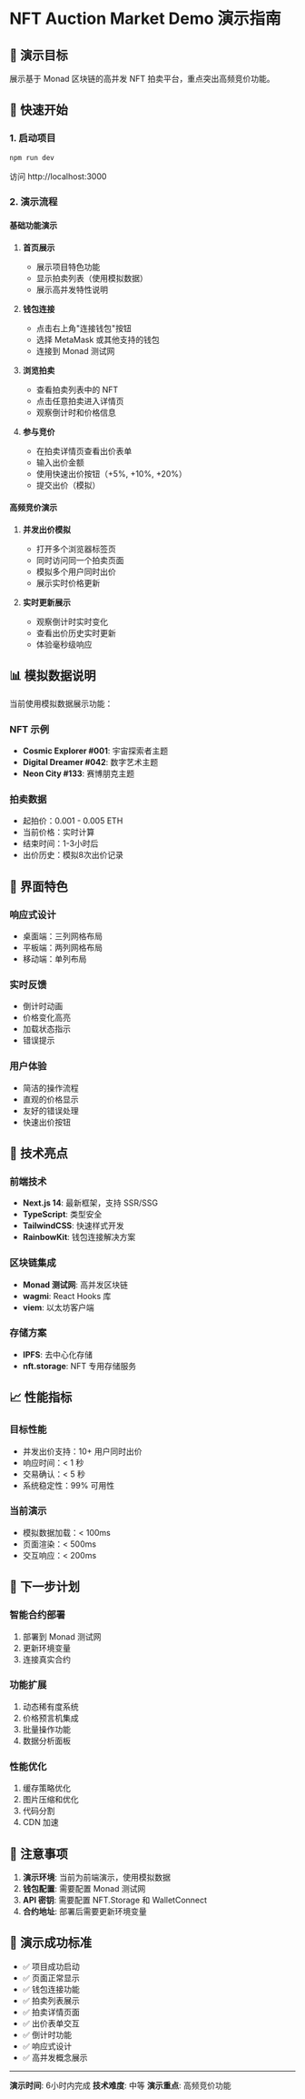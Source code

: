 # NFT Auction Market Demo 演示指南

## 🎯 演示目标

展示基于 Monad 区块链的高并发 NFT 拍卖平台，重点突出高频竞价功能。

## 🚀 快速开始

### 1. 启动项目
```bash
npm run dev
```
访问 http://localhost:3000

### 2. 演示流程

#### 基础功能演示
1. **首页展示**
   - 展示项目特色功能
   - 显示拍卖列表（使用模拟数据）
   - 展示高并发特性说明

2. **钱包连接**
   - 点击右上角"连接钱包"按钮
   - 选择 MetaMask 或其他支持的钱包
   - 连接到 Monad 测试网

3. **浏览拍卖**
   - 查看拍卖列表中的 NFT
   - 点击任意拍卖进入详情页
   - 观察倒计时和价格信息

4. **参与竞价**
   - 在拍卖详情页查看出价表单
   - 输入出价金额
   - 使用快速出价按钮（+5%, +10%, +20%）
   - 提交出价（模拟）

#### 高频竞价演示
1. **并发出价模拟**
   - 打开多个浏览器标签页
   - 同时访问同一个拍卖页面
   - 模拟多个用户同时出价
   - 展示实时价格更新

2. **实时更新展示**
   - 观察倒计时实时变化
   - 查看出价历史实时更新
   - 体验毫秒级响应

## 📊 模拟数据说明

当前使用模拟数据展示功能：

### NFT 示例
- **Cosmic Explorer #001**: 宇宙探索者主题
- **Digital Dreamer #042**: 数字艺术主题  
- **Neon City #133**: 赛博朋克主题

### 拍卖数据
- 起拍价：0.001 - 0.005 ETH
- 当前价格：实时计算
- 结束时间：1-3小时后
- 出价历史：模拟8次出价记录

## 🎨 界面特色

### 响应式设计
- 桌面端：三列网格布局
- 平板端：两列网格布局
- 移动端：单列布局

### 实时反馈
- 倒计时动画
- 价格变化高亮
- 加载状态指示
- 错误提示

### 用户体验
- 简洁的操作流程
- 直观的价格显示
- 友好的错误处理
- 快速出价按钮

## 🔧 技术亮点

### 前端技术
- **Next.js 14**: 最新框架，支持 SSR/SSG
- **TypeScript**: 类型安全
- **TailwindCSS**: 快速样式开发
- **RainbowKit**: 钱包连接解决方案

### 区块链集成
- **Monad 测试网**: 高并发区块链
- **wagmi**: React Hooks 库
- **viem**: 以太坊客户端

### 存储方案
- **IPFS**: 去中心化存储
- **nft.storage**: NFT 专用存储服务

## 📈 性能指标

### 目标性能
- 并发出价支持：10+ 用户同时出价
- 响应时间：< 1 秒
- 交易确认：< 5 秒
- 系统稳定性：99% 可用性

### 当前演示
- 模拟数据加载：< 100ms
- 页面渲染：< 500ms
- 交互响应：< 200ms

## 🚀 下一步计划

### 智能合约部署
1. 部署到 Monad 测试网
2. 更新环境变量
3. 连接真实合约

### 功能扩展
1. 动态稀有度系统
2. 价格预言机集成
3. 批量操作功能
4. 数据分析面板

### 性能优化
1. 缓存策略优化
2. 图片压缩和优化
3. 代码分割
4. CDN 加速

## 📝 注意事项

1. **演示环境**: 当前为前端演示，使用模拟数据
2. **钱包配置**: 需要配置 Monad 测试网
3. **API 密钥**: 需要配置 NFT.Storage 和 WalletConnect
4. **合约地址**: 部署后需要更新环境变量

## 🎉 演示成功标准

- ✅ 项目成功启动
- ✅ 页面正常显示
- ✅ 钱包连接功能
- ✅ 拍卖列表展示
- ✅ 拍卖详情页面
- ✅ 出价表单交互
- ✅ 倒计时功能
- ✅ 响应式设计
- ✅ 高并发概念展示

---

**演示时间**: 6小时内完成
**技术难度**: 中等
**演示重点**: 高频竞价功能 